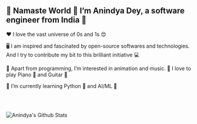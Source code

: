 <!---
andys-github/andys-github is a ✨ special ✨ repository because its `README.md` (this file) appears on your GitHub profile.
You can click the Preview link to take a look at your changes.
--->

👋 Namaste World 🙏 I’m Anindya Dey, a software engineer from India 🙂
---
❤️ I love the vast universe of 0s and 1s 😍

🖥️ I am inspired and fascinated by open-source softwares and technologies. And I try to contribute my bit to this brilliant initiative 💻

👀 Apart from programming, I’m interested in animation and music. 🎵 I love to play Piano 🎹 and Guitar 🎸

🌱 I’m currently learning Python 🐍 and AI/ML 🤖

<br />
<br />

<p align="left">
  <img alt="Anindya's Github Stats" src="https://github-readme-stats.vercel.app/api?username=andys-github&show_icons=true&count_private=true&custom_title=My%20Github%20Stats&line_height=32&theme=radical" />
</p>

<!--
<p align="left">
  <img alt="Top 3 languages used by Anindya"  src="https://github-readme-stats.vercel.app/api/top-langs/?username=andys-github&langs_count=3&theme=radical" />
</p>
-->
